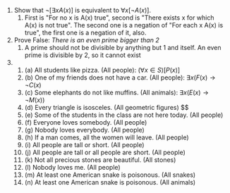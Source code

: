 1. Show that $¬[∃xA(x)]$ is equivalent to $∀x[¬A(x)]$.
	1. First is "For no x is A(x) true", second is "There exists x for which A(x) is not true". The second one is a negation of "For each x A(x) is true", the first one is a negation of it, also.
2. Prove False: *There is an even prime bigger than 2*
	1. A prime should not be divisible by anything but 1 and itself. An even prime is divisible by 2, so it cannot exist
3. 
	1. (a) All students like pizza. (All people): $(\forall x \in S) \left[ P(x) \right]$
	2. (b) One of my friends does not have a car. (All people): $\exists x (F(x) \rightarrow \neg C(x)$
	3. (c) Some elephants do not like muffins. (All animals): $\exists x(E(x) \to \neg M(x))$
	4. (d) Every triangle is isosceles. (All geometric figures) $$
	5. (e) Some of the students in the class are not here today. (All people) 
	6. (f) Everyone loves somebody. (All people) 
	7. (g) Nobody loves everybody. (All people) 
	8. (h) If a man comes, all the women will leave. (All people) 
	9. (i) All people are tall or short. (All people) 
	10. (j) All people are tall or all people are short. (All people) 
	11. (k) Not all precious stones are beautiful. (All stones) 
	12. (l) Nobody loves me. (All people) 
	13. (m) At least one American snake is poisonous. (All snakes) 
	14. (n) At least one American snake is poisonous. (All animals)